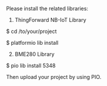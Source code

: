Please install the related libraries:

1) ThingForward NB-IoT Library

$ cd /to/your/project 

$ platformio lib install 

2) BME280 Library

$ pio lib install 5348


Then upload your project by using PIO.

